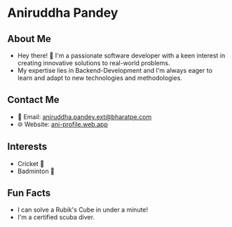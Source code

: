 # Aniruddha Pandey

## About Me
- Hey there! 👋 I'm a passionate software developer with a keen interest in creating innovative solutions to real-world problems. 
- My expertise lies in Backend-Development and I'm always eager to learn and adapt to new technologies and methodologies.


## Contact Me
- 📧 Email: [aniruddha.pandey.ext@bharatpe.com](mailto:aniruddha.pandey.ext@bharatpe.com)
- 🌐 Website: [ani-profile.web.app](https://ani-profile.web.app/)


## Interests
- Cricket 🏏
- Badminton 🏸


## Fun Facts
- I can solve a Rubik's Cube in under a minute!
- I'm a certified scuba diver.




<!---
aniruddha-bhatape/aniruddha-bhatape is a ✨ special ✨ repository because its `README.md` (this file) appears on your GitHub profile.
You can click the Preview link to take a look at your changes.
--->
